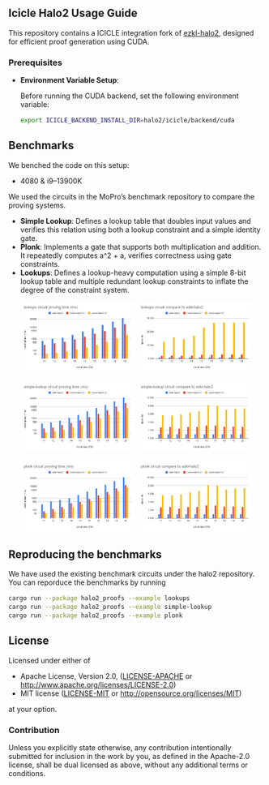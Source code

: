 ## Icicle Halo2 Usage Guide

This repository contains a ICICLE integration fork of [ezkl-halo2](https://github.com/zkonduit/halo2), designed for efficient proof generation using CUDA.

### Prerequisites

* **Environment Variable Setup**:

  Before running the CUDA backend, set the following environment variable:

  ```bash
  export ICICLE_BACKEND_INSTALL_DIR=halo2/icicle/backend/cuda
  ```

## Benchmarks

We benched the code on this setup:
- 4080 & i9–13900K

We used the circuits in the MoPro’s benchmark repository to compare the proving systems.

- **Simple Lookup**: Defines a lookup table that doubles input values and verifies this relation using both a lookup constraint and a simple identity gate. 
- **Plonk**: Implements a gate that supports both multiplication and addition. It repeatedly computes a^2 + a, verifies correctness using gate constraints.
- **Lookups**:  Defines a lookup-heavy computation using a simple 8-bit lookup table and multiple redundant lookup constraints to inflate the degree of the constraint system.

<p align="center">
  <img src="./figures/lookups_ms_log_scale.png" alt="4090 Benchmark" width="45%">
  <img src="./figures/lookups.png" alt="4080 Benchmark" width="45%">
</p>

<p align="center">
  <img src="./figures/simple_ms_log_scale.png" alt="4090 Benchmark" width="45%">
  <img src="./figures/simple.png" alt="4080 Benchmark" width="45%">
</p>

<p align="center">
  <img src="./figures/plonk_ms_log_scale.png" alt="4090 Benchmark" width="45%">
  <img src="./figures/plonk.png" alt="4080 Benchmark" width="45%">
</p>

## Reproducing the benchmarks

We have used the existing benchmark circuits under the halo2 repository. You can reporduce the benchmarks by running 

```bash
cargo run --package halo2_proofs --example lookups
cargo run --package halo2_proofs --example simple-lookup
cargo run --package halo2_proofs --example plonk
```


## License

Licensed under either of

 * Apache License, Version 2.0, ([LICENSE-APACHE](LICENSE-APACHE) or
   http://www.apache.org/licenses/LICENSE-2.0)
 * MIT license ([LICENSE-MIT](LICENSE-MIT) or http://opensource.org/licenses/MIT)

at your option.

### Contribution

Unless you explicitly state otherwise, any contribution intentionally
submitted for inclusion in the work by you, as defined in the Apache-2.0
license, shall be dual licensed as above, without any additional terms or
conditions.
